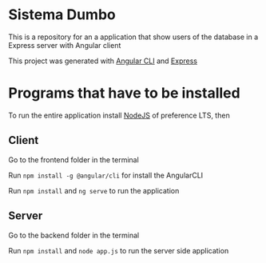 # Sistema Dumbo

This is a repository for an a application that show users of the database in a Express server with Angular client

This project was generated with [Angular CLI](https://github.com/angular/angular-cli) and [Express](https://expressjs.com/es/)

# Programs that have to be installed

To run the entire application install [NodeJS](https://nodejs.org/en) of preference LTS, then

## Client

Go to the frontend folder in the terminal

Run `npm install -g @angular/cli` for install the AngularCLI

Run `npm install` and `ng serve` to run the application

## Server 

Go to the backend folder in the terminal

Run `npm install` and `node app.js` to run the server side application